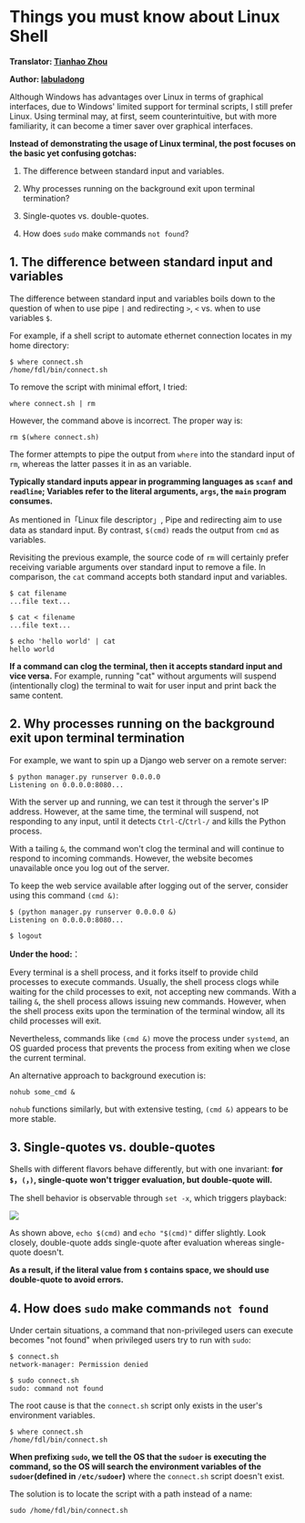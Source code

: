 # Things you must know about Linux Shell

**Translator: [Tianhao Zhou](https://github.com/tianhaoz95)**

**Author: [labuladong](https://github.com/labuladong)**

Although Windows has advantages over Linux in terms of graphical interfaces, due to Windows' limited support for terminal scripts, I still prefer Linux. Using terminal may, at first, seem counterintuitive, but with more familiarity, it can become a timer saver over graphical interfaces.

**Instead of demonstrating the usage of Linux terminal, the post focuses on the basic yet confusing gotchas:**

1. The difference between standard input and variables.

2. Why processes running on the background exit upon terminal termination?

3. Single-quotes vs. double-quotes.

4. How does `sudo` make commands `not found`?

## 1. The difference between standard input and variables

The difference between standard input and variables boils down to the question of when to use pipe `|` and redirecting `>`, `<` vs. when to use variables `$`.

For example, if a shell script to automate ethernet connection locates in my home directory:

```shell
$ where connect.sh
/home/fdl/bin/connect.sh
```

To remove the script with minimal effort, I tried:

```shell
where connect.sh | rm
```

However, the command above is incorrect. The proper way is:

```shell
rm $(where connect.sh)
```

The former attempts to pipe the output from `where` into the standard input of `rm`, whereas the latter passes it in as an variable.

**Typically standard inputs appear in programming languages as `scanf` and `readline`; Variables refer to the literal arguments, `args`, the `main` program consumes.**

As mentioned in「Linux file descriptor」, Pipe and redirecting aim to use data as standard input. By contrast, `$(cmd)` reads the output from `cmd` as variables.

Revisiting the previous example, the source code of `rm` will certainly prefer receiving variable arguments over standard input to remove a file. In comparison, the `cat` command accepts both standard input and variables.

```shell
$ cat filename
...file text...

$ cat < filename
...file text...

$ echo 'hello world' | cat
hello world
```

**If a command can clog the terminal, then it accepts standard input and vice versa.** For example, running "cat" without arguments will suspend (intentionally clog) the terminal to wait for user input and print back the same content.

## 2. Why processes running on the background exit upon terminal termination

For example, we want to spin up a Django web server on a remote server:

```shell
$ python manager.py runserver 0.0.0.0
Listening on 0.0.0.0:8080...
```

With the server up and running, we can test it through the server's IP address. However, at the same time, the terminal will suspend, not responding to any input, until it detects `Ctrl-C`/`Ctrl-/` and kills the Python process.

With a tailing `&`, the command won't clog the terminal and will continue to respond to incoming commands. However, the website becomes unavailable once you log out of the server.

To keep the web service available after logging out of the server, consider using this command `(cmd &)`:

```shell
$ (python manager.py runserver 0.0.0.0 &)
Listening on 0.0.0.0:8080...

$ logout
```

**Under the hood:**：

Every terminal is a shell process, and it forks itself to provide child processes to execute commands. Usually, the shell process clogs while waiting for the child processes to exit, not accepting new commands. With a tailing `&`, the shell process allows issuing new commands. However, when the shell process exits upon the termination of the terminal window, all its child processes will exit.

Nevertheless, commands like `(cmd &)` move the process under `systemd`, an OS guarded process that prevents the process from exiting when we close the current terminal.

An alternative approach to background execution is:

```shell
nohub some_cmd &
```

`nohub` functions similarly, but with extensive testing, `(cmd &)` appears to be more stable.

## 3. Single-quotes vs. double-quotes

Shells with different flavors behave differently, but with one invariant: **for `$`，`(`，`)`, single-quote won't trigger evaluation, but double-quote will.**

The shell behavior is observable through `set -x`, which triggers playback:

![](../pictures/linuxshell/1.png)

As shown above, `echo $(cmd)` and `echo "$(cmd)"` differ slightly. Look closely, double-quote adds single-quote after evaluation whereas single-quote doesn't.

**As a result, if the literal value from `$` contains space, we should use double-quote to avoid errors.**

## 4. How does `sudo` make commands `not found`

Under certain situations, a command that non-privileged users can execute becomes "not found" when privileged users try to run with `sudo`:

```shell
$ connect.sh
network-manager: Permission denied

$ sudo connect.sh
sudo: command not found
```

The root cause is that the `connect.sh` script only exists in the user's environment variables.

```shell
$ where connect.sh
/home/fdl/bin/connect.sh
```

**When prefixing `sudo`, we tell the OS that the `sudoer` is executing the command, so the OS will search the environment variables of the `sudoer`(defined in `/etc/sudoer`)** where the `connect.sh` script doesn't exist.

The solution is to locate the script with a path instead of a name:

```shell
sudo /home/fdl/bin/connect.sh
```
